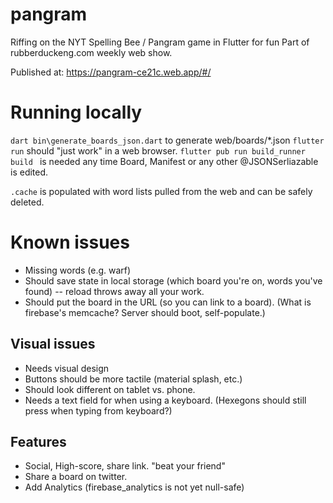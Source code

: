 # pangram
Riffing on the NYT Spelling Bee / Pangram game in Flutter for fun
Part of rubberduckeng.com weekly web show.

Published at: https://pangram-ce21c.web.app/#/

# Running locally
`dart bin\generate_boards_json.dart` to generate web/boards/*.json
`flutter run` should "just work" in a web browser.
`flutter pub run build_runner build ` is needed any time Board, Manifest or any other @JSONSerliazable is edited.

`.cache` is populated with word lists pulled from the web and can be safely deleted.

# Known issues
* Missing words (e.g. warf)
* Should save state in local storage (which board you're on, words you've found) -- reload throws away all your work.
* Should put the board in the URL (so you can link to a board). (What is firebase's memcache?  Server should boot, self-populate.)

## Visual issues
* Needs visual design
* Buttons should be more tactile (material splash, etc.)
* Should look different on tablet vs. phone.
* Needs a text field for when using a keyboard. (Hexegons should still press when typing from keyboard?)

## Features
* Social, High-score, share link.  "beat your friend"
* Share a board on twitter.
* Add Analytics (firebase_analytics is not yet null-safe)
